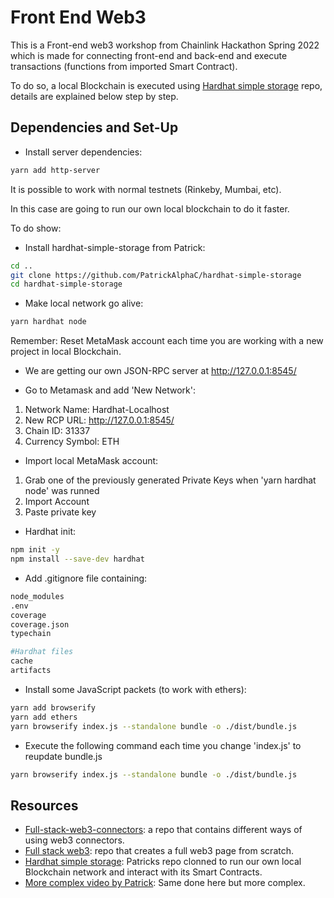 # Front End Web3

This is a Front-end web3 workshop from Chainlink Hackathon Spring 2022 which is made for connecting front-end and back-end and execute transactions (functions from imported Smart Contract).

To do so, a local Blockchain is executed using [Hardhat simple storage](https://github.com/PatrickAlphaC/hardhat-simple-storage) repo, details are explained below step by step.

## Dependencies and Set-Up
- Install server dependencies:
```bash
yarn add http-server
```
It is possible to work with normal testnets (Rinkeby, Mumbai, etc).

In this case are going to run our own local blockchain to do it faster. 

To do show:

- Install hardhat-simple-storage from Patrick:
```bash
cd ..
git clone https://github.com/PatrickAlphaC/hardhat-simple-storage
cd hardhat-simple-storage
```

- Make local network go alive:
```bash
yarn hardhat node
```

Remember: Reset MetaMask account each time you are working with a new project in local Blockchain.

- We are getting our own JSON-RPC server at http://127.0.0.1:8545/

- Go to Metamask and add 'New Network':
1. Network Name: Hardhat-Localhost
2. New RCP URL: http://127.0.0.1:8545/
3. Chain ID: 31337
4. Currency Symbol: ETH

- Import local MetaMask account:
1. Grab one of the previously generated Private Keys when 'yarn hardhat node' was runned
2. Import Account
3. Paste private key

- Hardhat init:
```bash
npm init -y
npm install --save-dev hardhat
```

- Add .gitignore file containing:
```bash
node_modules
.env
coverage
coverage.json
typechain

#Hardhat files
cache
artifacts
```

- Install some JavaScript packets (to work with ethers):
```bash 
yarn add browserify
yarn add ethers
yarn browserify index.js --standalone bundle -o ./dist/bundle.js
```

- Execute the following command each time you change 'index.js' to reupdate bundle.js
```bash
yarn browserify index.js --standalone bundle -o ./dist/bundle.js
```

## Resources
- [Full-stack-web3-connectors](https://github.com/PatrickAlphaC/full-stack-web3-metamask-connectors): a repo that contains different ways of using web3 connectors.
- [Full stack web3](https://github.com/PatrickAlphaC/html-js-ethers-connect/tree/7fd43da59ff0c6ba4cf2c3dae0395bc6b8df03ad): repo that creates a full web3 page from scratch.
- [Hardhat simple storage](https://github.com/PatrickAlphaC/hardhat-simple-storage): Patricks repo clonned to run our own local Blockchain network and interact with its Smart Contracts.
- [More complex video by Patrick](https://www.youtube.com/watch?v=pdsYCkUWrgQ): Same done here but more complex.